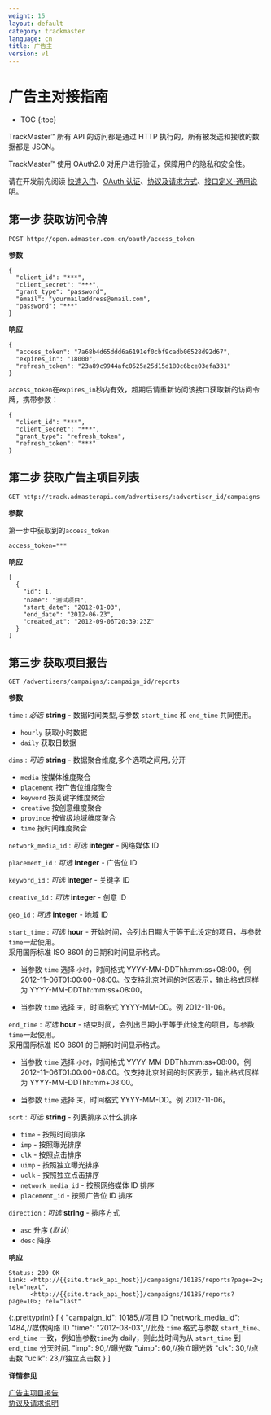 ```yaml
---
weight: 15
layout: default
category: trackmaster
language: cn
title: 广告主
version: v1
---
```



# 广告主对接指南

* TOC
{:toc}


TrackMaster™ 所有 API 的访问都是通过 HTTP 执行的，所有被发送和接收的数据都是 JSON。

TrackMaster™ 使用 OAuth2.0 对用户进行验证，保障用户的隐私和安全性。

请在开发前先阅读 [快速入门](http://dev.admaster.com.cn/doc/openmaster/v1/cn/get_started.html)、[OAuth 认证](http://dev.admaster.com.cn/doc/openmaster/v1/cn/oauth.html)、[协议及请求方式](http://dev.admaster.com.cn/doc/openmaster/v1/cn/verbs.html)、[接口定义-通用说明](http://dev.admaster.com.cn/doc/openmaster/v1/cn/common.html)。


## 第一步 获取访问令牌

    POST http://open.admaster.com.cn/oauth/access_token

**参数**

    {
      "client_id": "***",
      "client_secret": "***",
      "grant_type": "password",
      "email": "yourmailaddress@email.com",
      "password": "***"
    }

**响应**

    {
      "access_token": "7a68b4d65ddd6a6191ef0cbf9cadb06528d92d67",
      "expires_in": "18000",
      "refresh_token": "23a89c9944afc0525a25d15d180c6bce03efa331"
    }

`access_token`在`expires_in`秒内有效，超期后请重新访问该接口获取新的访问令牌，携带参数：

    {
      "client_id": "***",
      "client_secret": "***",
      "grant_type": "refresh_token",
      "refresh_token": "***"
    }


## 第二步 获取广告主项目列表

    GET http://track.admasterapi.com/advertisers/:advertiser_id/campaigns

**参数**

第一步中获取到的`access_token`

    access_token=***

**响应**

    [
      {
        "id": 1,
        "name": "测试项目",
        "start_date": "2012-01-03",
        "end_date": "2012-06-23",
        "created_at": "2012-09-06T20:39:23Z"
      }
    ]


## 第三步 获取项目报告

    GET /advertisers/campaigns/:campaign_id/reports

**参数**

`time`
: _必选_ **string** - 数据时间类型,与参数 `start_time` 和 `end_time` 共同使用。

  * `hourly` 获取小时数据
  * `daily` 获取日数据

`dims`
: _可选_ **string** - 数据聚合维度,多个选项之间用`,`分开

  * `media` 按媒体维度聚合
  * `placement` 按广告位维度聚合
  * `keyword` 按关键字维度聚合
  * `creative` 按创意维度聚合
  * `province` 按省级地域维度聚合
  * `time` 按时间维度聚合    

`network_media_id`
: _可选_ **integer** - 网络媒体 ID

`placement_id`
: _可选_ **integer** - 广告位 ID

`keyword_id`
: _可选_ **integer** - 关键字 ID

`creative_id`
: _可选_ **integer** - 创意 ID

`geo_id`
: _可选_ **integer** - 地域 ID

`start_time`
: _可选_ **hour** - 开始时间，会列出日期大于等于此设定的项目，与参数`time`一起使用。  
采用国际标准 ISO 8601 的日期和时间显示格式。


  * 当参数 `time` 选择 `小时`，时间格式 YYYY-MM-DDThh:mm:ss+08:00。例 2012-11-06T01:00:00+08:00。仅支持北京时间的时区表示，输出格式同样为 YYYY-MM-DDThh:mm:ss+08:00。

  * 当参数 `time` 选择 `天`，时间格式 YYYY-MM-DD。例 2012-11-06。



`end_time`
: _可选_ **hour** - 结束时间，会列出日期小于等于此设定的项目，与参数`time`一起使用。  
采用国际标准 ISO 8601 的日期和时间显示格式。

  * 当参数 `time` 选择 `小时`，时间格式 YYYY-MM-DDThh:mm:ss+08:00。例 2012-11-06T01:00:00+08:00。仅支持北京时间的时区表示，输出格式同样为 YYYY-MM-DDThh:mm+08:00。

  * 当参数 `time` 选择 `天`，时间格式 YYYY-MM-DD。例 2012-11-06。



`sort`
: _可选_ **string** - 列表排序以什么排序

  * `time` - 按照时间排序
  * `imp` - 按照曝光排序
  * `clk` - 按照点击排序
  * `uimp` - 按照独立曝光排序
  * `uclk` - 按照独立点击排序
  * `network_media_id` - 按照网络媒体 ID 排序
  * `placement_id` - 按照广告位 ID 排序

`direction`
: _可选_ **string** - 排序方式

  * `asc` 升序 (_默认_)
  * `desc` 降序


**响应**

    Status: 200 OK
    Link: <http://{{site.track_api_host}}/campaigns/10185/reports?page=2>; rel="next",
          <http://{{site.track_api_host}}/campaigns/10185/reports?page=10>; rel="last"

{:.prettyprint}
    [
      {
        "campaign_id": 10185,//项目 ID
        "network_media_id": 1484,//媒体网络 ID
        "time": "2012-08-03",//此处 `time` 格式与参数 `start_time`、`end_time` 一致，例如当参数`time`为 daily，则此处时间为从 `start_time` 到 `end_time` 分天时间.
        "imp": 90,//曝光数
        "uimp": 60,//独立曝光数
        "clk": 30,//点击数
        "uclk": 23,//独立点击数
      }
    ]



**详情参见**

[广告主项目报告](/doc/trackmaster/v1/cn/advertisers_report.html)    
[协议及请求说明](/doc/openmaster/v1/cn/verbs.html)

